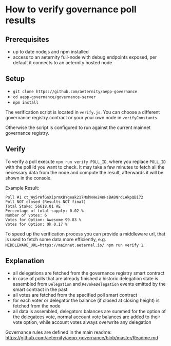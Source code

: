 # How to verify governance poll results

## Prerequisites
 - up to date nodejs and npm installed
 - access to an aeternity full-node with debug endpoints exposed, per default it connects to an aeternity hosted node
 
## Setup
 - `git clone https://github.com/aeternity/aepp-governance`
 - `cd aepp-governance/governance-server`
 - `npm install`

The verification script is located in `verify.js`. You can choose a different governance registry contract or your your own node in `verifyConstants`.

Otherwise the script is configured to run against the current mainnet governance registry.

## Verify

To verify a poll execute `npm run verify POLL_ID`, where you replace `POLL_ID` with the poll id you want to check.
It may take a few minutes to fetch all the necessary data from the node and compute the result, afterwards it will be shown in the console.

Example Result:
```
Poll #1 ct_Wy5rWfGnXiprmXBYgeak217MshNHe24nHsBA8NrdLAkpQBi72
Poll NOT closed (Results NOT final)
Total Stake: 56618.01 AE
Percentage of total supply: 0.02 %
Number of votes: 6
Votes for Option: Awesome 99.83 %
Votes for Option: Ok 0.17 %
```

To speed up the verification process you can provide a middleware url, that is used to fetch some data more efficiently, e.g. `MIDDLEWARE_URL=https://mainnet.aeternal.io/ npm run verify 1`.

## Explanation

 - all delegations are fetched from the governance registry smart contract
 - in case of polls that are already finished a historic delegation state is assembled from `Delegation` and `RevokeDelegation` events emitted by the smart contract in the past
 - all votes are fetched from the specified poll smart contract
 - for each voter or delegator the balance (if closed at closing height) is fetched from the node
 - all data is assembled, delegators balances are summed for the option of the delegatees vote, normal account vote balances are added to their vote option, while account votes always overwrite any delegation
 
 Governance rules are defined in the main readme: https://github.com/aeternity/aepp-governance/blob/master/Readme.md


